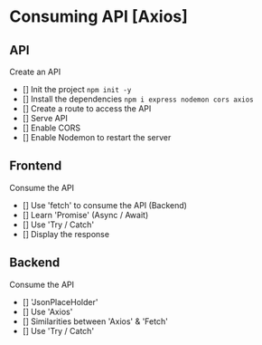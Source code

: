 # Consuming API [Axios]


## API

Create an API
- [] Init the project `npm init -y`
- [] Install the dependencies `npm i express nodemon cors axios`
- [] Create a route to access the API
- [] Serve API
- [] Enable CORS
- [] Enable Nodemon to restart the server

## Frontend
Consume the API

- [] Use 'fetch' to consume the API (Backend)
- [] Learn 'Promise' (Async / Await)
- [] Use 'Try / Catch' 
- [] Display the response

## Backend
Consume the API

- [] 'JsonPlaceHolder' 
- [] Use 'Axios' 
- [] Similarities between 'Axios' & 'Fetch' 
- [] Use 'Try / Catch'